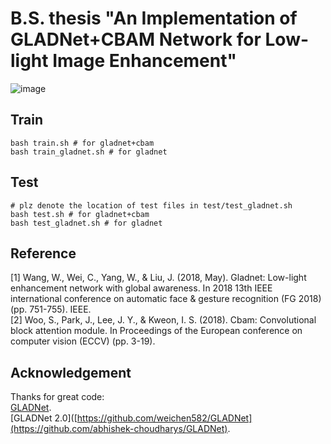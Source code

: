 # B.S. thesis "An Implementation of GLADNet+CBAM Network for Low-light Image Enhancement"

![image](https://github.com/user-attachments/assets/f33eef14-7afc-4803-9d5d-4d8dcb3b4db1)

## Train
```shell
bash train.sh # for gladnet+cbam
bash train_gladnet.sh # for gladnet
```

## Test
```shell
# plz denote the location of test files in test/test_gladnet.sh
bash test.sh # for gladnet+cbam
bash test_gladnet.sh # for gladnet
```

## Reference
[1] Wang, W., Wei, C., Yang, W., & Liu, J. (2018, May). Gladnet: Low-light enhancement network with global awareness. In 2018 13th IEEE international conference on automatic face & gesture recognition (FG 2018) (pp. 751-755). IEEE. <br>
[2] Woo, S., Park, J., Lee, J. Y., & Kweon, I. S. (2018). Cbam: Convolutional block attention module. In Proceedings of the European conference on computer vision (ECCV) (pp. 3-19). <br>

## Acknowledgement
Thanks for great code: <br>
[GLADNet](https://github.com/weichen582/GLADNet). <br>
[GLADNet 2.0]([https://github.com/weichen582/GLADNet](https://github.com/abhishek-choudharys/GLADNet). <br>
